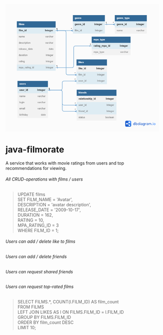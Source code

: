 ![diagram of project](https://github.com/Shjiwa/java-filmorate/blob/add-database/ER_diagram.png)

# java-filmorate
A service that works with movie ratings from users and top recommendations for viewing.

###### All CRUD-operations with films / users
>UPDATE films <br>
SET FILM_NAME = 'Avatar', <br>
 DESCRIPTION = 'avatar description', <br>
RELEASE_DATE = '2009-10-17', <br>
DURATION = 162, <br>
RATING = 10, <br>
MPA_RATING_ID = 3 <br>
WHERE FILM_ID = 1;
###### Users can add / delete like to films
###### Users can add / delete friends
###### Users can request shared friends
###### Users can request top-rated films
>SELECT FILMS.*, COUNT(l.FILM_ID) AS film_count <br>
FROM FILMS <br>
LEFT JOIN LIKES AS l ON FILMS.FILM_ID = l.FILM_ID <br>
GROUP BY FILMS.FILM_ID <br>
ORDER BY film_count DESC <br>
LIMIT 10;
